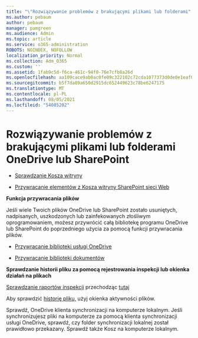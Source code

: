 ```yaml
---
title: "\"Rozwiązywanie problemów z brakującymi plikami lub folderami"
ms.author: pebaum
author: pebaum
manager: pamgreen
ms.audience: Admin
ms.topic: article
ms.service: o365-administration
ROBOTS: NOINDEX, NOFOLLOW
localization_priority: Normal
ms.collection: Adm_O365
ms.custom: ''
ms.assetid: 1fab9c5d-f6ca-461c-94f0-76e7cfb8a26d
ms.openlocfilehash: aa109cace9ab0ac0fe09c322102c72cda1077373d0de0e1eaf0394ebf11a56e5
ms.sourcegitcommit: b5f7da89a650d2915dc652449623c78be6247175
ms.translationtype: MT
ms.contentlocale: pl-PL
ms.lasthandoff: 08/05/2021
ms.locfileid: "54085202"
---
```

# <a name="troubleshooting-missing-files-or-folders-in-onedrive-or-sharepoint"></a>Rozwiązywanie problemów z brakującymi plikami lub folderami OneDrive lub SharePoint

- [Sprawdzanie Kosza witryny](https://support.microsoft.com/office/restore-items-in-the-recycle-bin-that-were-deleted-from-sharepoint-or-teams-6df466b6-55f2-4898-8d6e-c0dff851a0be)

- [Przywracanie elementów z Kosza witryny SharePoint sieci Web](https://support.office.com/article/Restore-deleted-files-or-folders-in-OneDrive-949ada80-0026-4db3-a953-c99083e6a84f)



**Funkcja przywracania plików**

Jeśli wiele Twoich plików OneDrive lub SharePoint zostało usuniętych, nadpisanych, uszkodzonych lub zainfekowanych złośliwym oprogramowaniem, możesz przywrócić całą bibliotekę programu OneDrive lub SharePoint do poprzedniego użycia za pomocą funkcji przywracania plików.

- [Przywracanie biblioteki usługi OneDrive](https://support.office.com/article/restore-your-onedrive-fa231298-759d-41cf-bcd0-25ac53eb8a15)

- [Przywracanie biblioteki dokumentów](https://support.office.com/article/restore-a-document-library-317791c3-8bd0-4dfd-8254-3ca90883d39a)

**Sprawdzanie historii pliku za pomocą rejestrowania inspekcji lub okienka działań na plikach**

[Sprawdzanie raportów inspekcji](https://docs.microsoft.com/microsoft-365/compliance/search-the-audit-log-in-security-and-compliance) </a> przechodząc [tutaj](https://protection.office.com/#/unifiedauditlog)

Aby sprawdzić [historię pliku,](https://support.office.com/article/File-activity-in-a-document-library-6105ecda-1dd0-4f6f-9542-102bf5c0ffe0) użyj okienka aktywności plików.

Sprawdź, OneDrive klienta synchronizacji na komputerze lokalnym.  Jeśli synchronizujesz pliki na komputerze za pomocą klienta synchronizacji usługi OneDrive, sprawdź, czy folder synchronizacji lokalnej został prawidłowo przekazany. Sprawdź także Kosz na komputerze lokalnym.



